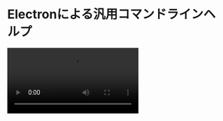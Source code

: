 <h1>Electronによる汎用コマンドラインヘルプ</h1>

<video src="https://s3-ap-northeast-1.amazonaws.com/masui.org/0/0/0009e662be98983578eaada4fdd52005.mp4">
</video>

  
